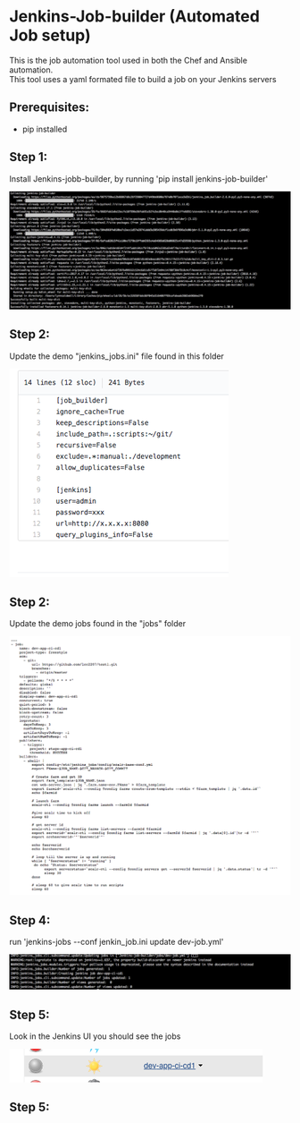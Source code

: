 # Jenkins-Job-builder (Automated Job setup)
This is the job automation tool used in both the Chef and Ansible automation.  
This tool uses a yaml formated file to build a job on your Jenkins servers

## Prerequisites:
- pip installed  

## Step 1:
Install Jenkins-jobb-builder, by running 'pip install jenkins-job-builder'

![Image description](https://github.com/scalr-tutorials/ci-cd-training/blob/master/Jenkins-job-builder/images/pipinstalljobbuilder.png)  

## Step 2:  
Update the demo "jenkins_jobs.ini" file found in this folder

![Image description](https://github.com/scalr-tutorials/ci-cd-training/blob/master/Jenkins-job-builder/images/jenkinsini.png)

## Step 2:  
Update the demo jobs found in the "jobs" folder

![Image description](https://github.com/scalr-tutorials/ci-cd-training/blob/master/Jenkins-job-builder/images/jobyaml.png)

## Step 4:  
run 'jenkins-jobs --conf jenkin_job.ini update dev-job.yml'  

![Image description](https://github.com/scalr-tutorials/ci-cd-training/blob/master/Jenkins-job-builder/images/runjobbuilder.png)

## Step 5:
Look in the Jenkins UI you should see the jobs

![Image description](https://github.com/scalr-tutorials/ci-cd-training/blob/master/Jenkins-job-builder/images/jobexists.png)

## Step 5:
